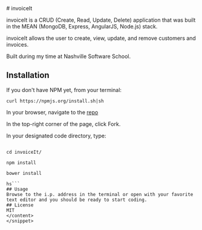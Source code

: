 
<snippet>
  <content>
# invoiceIt

invoiceIt is a CRUD (Create, Read, Update, Delete) application that was built in the MEAN (MongoDB, Express, AngularJS, Node.js) stack.

invoiceIt allows the user to create, view, update, and remove customers and invoices.

Built during my time at Nashville Software School.
## Installation
If you don't have NPM yet, from your terminal:

`curl https://npmjs.org/install.sh|sh`

In your browser, navigate to the <a href="https://github.com/micahp0506/invoiceIt">repo</a>

In the top-right corner of the page, click Fork.

In your designated code directory, type:

```git clone https://github.com/Your-Username/invoiceIt

cd invoiceIt/

npm install

bower install

hs```
## Usage
Browse to the i.p. address in the terminal or open with your favorite text editor and you should be ready to start coding.
## License
MIT
</content>
</snippet>
